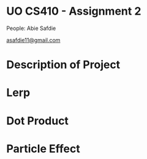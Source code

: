 # UO CS410 - Assignment 2 #

People: Abie Safdie


asafdie11@gmail.com


# Description of Project


# Lerp

# Dot Product

# Particle Effect


